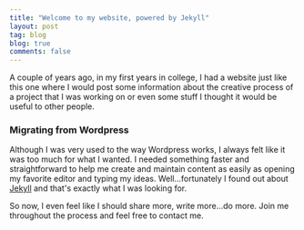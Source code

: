 ```yaml
---
title: "Welcome to my website, powered by Jekyll"
layout: post
tag: blog
blog: true
comments: false
---
```


A couple of years ago, in my first years in college, I had a website just like this one where I would post some information about the creative process of a project that I was working on or even some stuff I thought it would be useful to other people.

### Migrating from Wordpress

Although I was very used to the way Wordpress works, I always felt like it was too much for what I wanted. I needed something faster and straightforward to  help me create and maintain content as easily as opening my favorite editor and typing my ideas. Well...fortunately I found out about <a href="http://jekyllrb.com/" target="_blank">Jekyll</a> and that's exactly what I was looking for.

So now, I even feel like I should share more, write more...do more. Join me throughout the process and feel free to contact me. 